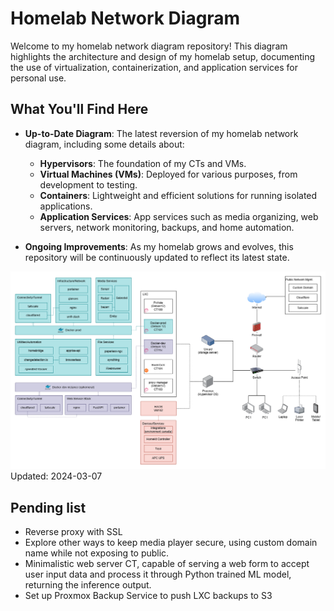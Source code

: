 # Homelab Network Diagram

Welcome to my homelab network diagram repository! This diagram highlights the architecture and design of my homelab setup, documenting the use of virtualization, containerization, and application services for personal use.

## What You'll Find Here

- **Up-to-Date Diagram**: The latest reversion of my homelab network diagram, including some details about:
  - **Hypervisors**: The foundation of my CTs and VMs.
  - **Virtual Machines (VMs)**: Deployed for various purposes, from development to testing.
  - **Containers**: Lightweight and efficient solutions for running isolated applications.
  - **Application Services**: App services such as media organizing, web servers, network monitoring, backups, and home automation.

- **Ongoing Improvements**: As my homelab grows and evolves, this repository will be continuously updated to reflect its latest state.


![Homelab Network Diagram](https://github.com/danieljai/homelab/blob/4eee310b72505c710949d1557f1c88788d08bfdf/diagram/92king_homelab.png)
Updated: 2024-03-07

## Pending list

- Reverse proxy with SSL
- Explore other ways to keep media player secure, using custom domain name while not exposing to public.
- Minimalistic web server CT, capable of serving a web form to accept user input data and process it through Python trained ML model, returning the inference output.
- Set up Proxmox Backup Service to push LXC backups to S3
